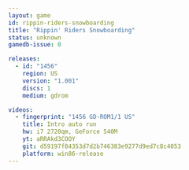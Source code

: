 ```yaml
---
layout: game
id: rippin-riders-snowboarding
title: "Rippin' Riders Snowboarding"
status: unknown
gamedb-issue: 0

releases:
  - id: "1456"
    region: US
    version: "1.001"
    discs: 1
    medium: gdrom

videos:
  - fingerprint: "1456 GD-ROM1/1 US"
    title: Intro auto run
    hw: i7 2720qm, GeForce 540M
    yt: aRRAkd3COOY
    git: d59197f84353d7d2b746383e9277d9ed7c8c4053
    platform: win86-release
---
```

